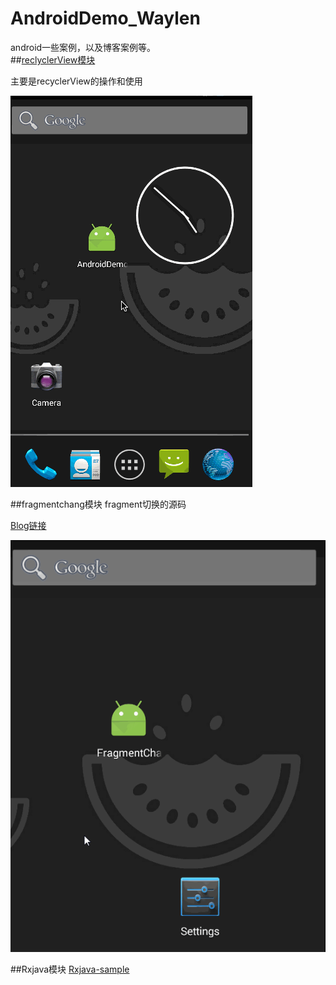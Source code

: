 # AndroidDemo_Waylen
android一些案例，以及博客案例等。<br/>
##[reclyclerView模块](https://github.com/waylen505/AndroidDemo_Waylen/tree/master/recyclerview/src/main/java/com/example/waylenwang/androiddemo_waylen)

 主要是recyclerView的操作和使用

 ![](https://raw.githubusercontent.com/Waylenw/AndroidDemo_Waylen/master/screen/recyclerView.gif)

##fragmentchang模块
  fragment切换的源码
  
  [Blog链接](http://waylenw.github.io/Android/android-fragment-change-one/)
  
  ![](https://raw.githubusercontent.com/Waylenw/AndroidDemo_Waylen/master/screen/fragmentchange.gif)
  
 ##Rxjava模块
 [Rxjava-sample](https://github.com/Waylenw/AndroidDemo_Waylen/blob/master/rxjava/src/main/java/com/example/rxjava/RxJavaHelper.java)
 
